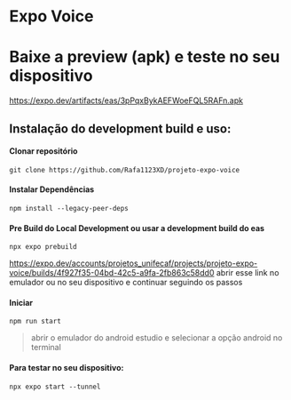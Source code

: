 # Expo Voice
# Baixe a preview (apk) e teste no seu dispositivo 
https://expo.dev/artifacts/eas/3pPqxBykAEFWoeFQL5RAFn.apk






## Instalação do development build e uso:
#### Clonar repositório
```
git clone https://github.com/Rafa1123XD/projeto-expo-voice
```

#### Instalar Dependências
```
npm install --legacy-peer-deps
```

#### Pre Build do Local Development ou usar a development build do eas
```
npx expo prebuild
```
https://expo.dev/accounts/projetos_unifecaf/projects/projeto-expo-voice/builds/4f927f35-04bd-42c5-a9fa-2fb863c58dd0
abrir esse link no emulador ou no seu dispositivo e continuar seguindo os passos

#### Iniciar
```
npm run start
```
> abrir o emulador do android estudio e selecionar a opção android no terminal

#### Para testar no seu dispositivo:
```
npx expo start --tunnel 
```
